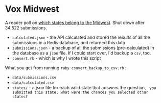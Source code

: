 # Vox Midwest

A reader poll on [which states belong to the Midwest](http://www.vox.com/2016/1/27/10825534/which-states-in-midwest). Shut down after 34,522 submissions.

- `calculated.json` - the API calculated and stored the results of all the submissions in a Redis database, and returned this data
- `submissions.json` - a backup of all the submissions (pre-calculated) in the database as a `json` file. If I could start over, I'd backup a `csv`, too.
- `convert.rb` - which is why I wrote this script

What you get from running `ruby convert_backup_to_csv.rb` :
- `data/submissions.csv`
- `data/calculated.csv`
- `states/` - a json file for each valid state that answers the question, ` you submitted this state, what were the chances you selected other states?`